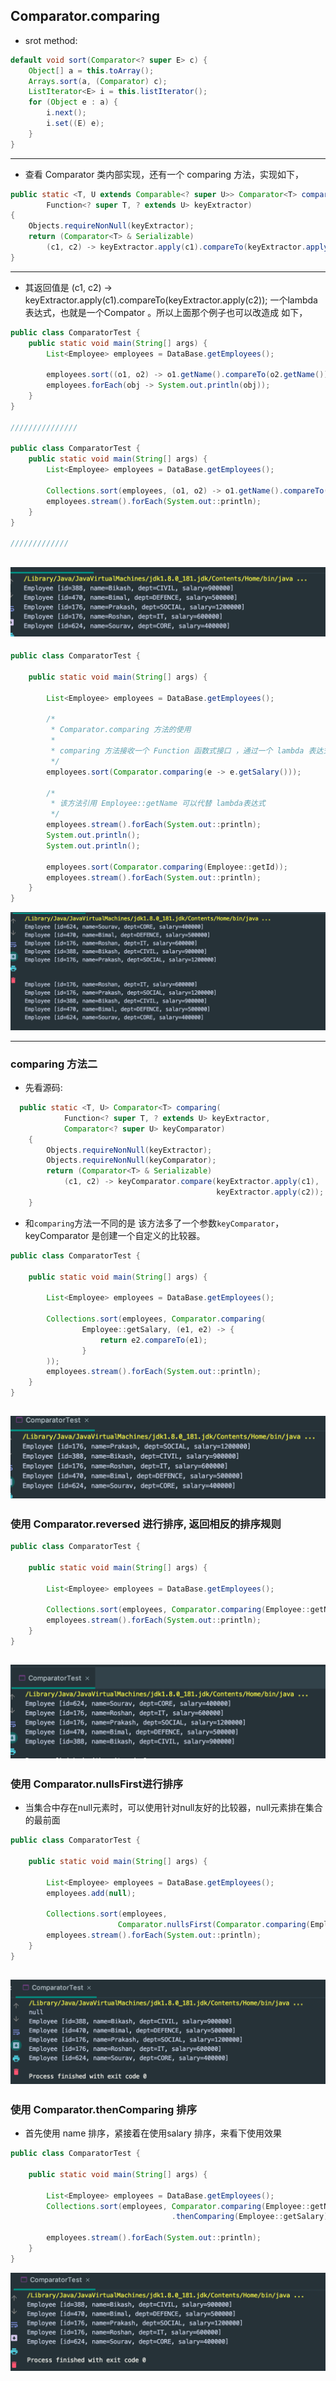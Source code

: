 ## Comparator.comparing

- srot method:

```java
default void sort(Comparator<? super E> c) {
    Object[] a = this.toArray();
    Arrays.sort(a, (Comparator) c);
    ListIterator<E> i = this.listIterator();
    for (Object e : a) {
        i.next();
        i.set((E) e);
    }
}
```
---

- 查看 Comparator 类内部实现，还有一个 comparing 方法，实现如下，

```java
public static <T, U extends Comparable<? super U>> Comparator<T> comparing(
        Function<? super T, ? extends U> keyExtractor)
{
    Objects.requireNonNull(keyExtractor);
    return (Comparator<T> & Serializable)
        (c1, c2) -> keyExtractor.apply(c1).compareTo(keyExtractor.apply(c2));
}
```
---

- 其返回值是 (c1, c2) -> keyExtractor.apply(c1).compareTo(keyExtractor.apply(c2)); 
  一个lambda表达式，也就是一个Compator 。所以上面那个例子也可以改造成 如下，

```java
public class ComparatorTest {
    public static void main(String[] args) {
        List<Employee> employees = DataBase.getEmployees();

        employees.sort((o1, o2) -> o1.getName().compareTo(o2.getName()));
        employees.forEach(obj -> System.out.println(obj));
    }
}

///////////////

public class ComparatorTest {
    public static void main(String[] args) {
        List<Employee> employees = DataBase.getEmployees();

        Collections.sort(employees, (o1, o2) -> o1.getName().compareTo(o2.getName()));
        employees.stream().forEach(System.out::println);
    }
}

/////////////

```

![](img/2021-10-20-22-28-50.png)
---

```java
public class ComparatorTest {

    public static void main(String[] args) {

        List<Employee> employees = DataBase.getEmployees();

        /*
         * Comparator.comparing 方法的使用
         *
         * comparing 方法接收一个 Function 函数式接口 ，通过一个 lambda 表达式传入
         */
        employees.sort(Comparator.comparing(e -> e.getSalary()));

        /*
         * 该方法引用 Employee::getName 可以代替 lambda表达式
         */
        employees.stream().forEach(System.out::println);
        System.out.println();
        System.out.println();

        employees.sort(Comparator.comparing(Employee::getId));
        employees.stream().forEach(System.out::println);
    }
}
```
![](img/2021-10-20-22-39-16.png)

---

### comparing 方法二

- 先看源码:
  
```java
  public static <T, U> Comparator<T> comparing(
            Function<? super T, ? extends U> keyExtractor,
            Comparator<? super U> keyComparator)
    {
        Objects.requireNonNull(keyExtractor);
        Objects.requireNonNull(keyComparator);
        return (Comparator<T> & Serializable)
            (c1, c2) -> keyComparator.compare(keyExtractor.apply(c1),
                                              keyExtractor.apply(c2));
    }
```

- 和`comparing`方法一不同的是 该方法多了一个参数`keyComparator`，keyComparator 是创建一个自定义的比较器。

```java
public class ComparatorTest {

    public static void main(String[] args) {

        List<Employee> employees = DataBase.getEmployees();

        Collections.sort(employees, Comparator.comparing(
                Employee::getSalary, (e1, e2) -> {
                    return e2.compareTo(e1);
                }
        ));
        employees.stream().forEach(System.out::println);
    }
}
```

![](img/2021-10-20-22-47-11.png)
---

### 使用 Comparator.reversed 进行排序, 返回相反的排序规则

```java
public class ComparatorTest {

    public static void main(String[] args) {

        List<Employee> employees = DataBase.getEmployees();

        Collections.sort(employees, Comparator.comparing(Employee::getName).reversed());
        employees.stream().forEach(System.out::println);
    }
}
```

![](img/2021-10-20-22-50-46.png)
---

### 使用 Comparator.nullsFirst进行排序

- 当集合中存在null元素时，可以使用针对null友好的比较器，null元素排在集合的最前面

```java
public class ComparatorTest {

    public static void main(String[] args) {

        List<Employee> employees = DataBase.getEmployees();
        employees.add(null);

        Collections.sort(employees, 
                        Comparator.nullsFirst(Comparator.comparing(Employee::getName)));
        employees.stream().forEach(System.out::println);
    }
}
```

![](img/2021-10-20-22-54-26.png)
---

### 使用 Comparator.thenComparing 排序

- 首先使用 name 排序，紧接着在使用salary 排序，来看下使用效果

```java
public class ComparatorTest {

    public static void main(String[] args) {

        List<Employee> employees = DataBase.getEmployees();
        Collections.sort(employees, Comparator.comparing(Employee::getName)
                                    .thenComparing(Employee::getSalary));

        employees.stream().forEach(System.out::println);
    }
}
```

![](img/2021-10-20-22-58-24.png)